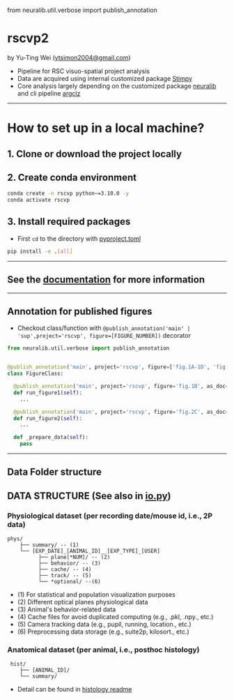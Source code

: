 from neuralib.util.verbose import publish_annotation

# rscvp2

by Yu-Ting Wei (ytsimon2004@gmail.com)

- Pipeline for RSC visuo-spatial project analysis
- Data are acquired using internal customized package [Stimpy](https://bitbucket.org/activision/stimpy/src/master)
- Core analysis largely depending on the customized
  package [neuralib](https://neuralib.readthedocs.io/en/latest/index.html) and cli
  pipeline [argclz](https://argp.readthedocs.io/en/latest/)

------------------------------

# How to set up in a local machine?

## 1. Clone or download the project locally

## 2. Create conda environment

```bash
conda create -n rscvp python~=3.10.0 -y
conda activate rscvp
```

## 3. Install required packages

- First `cd` to the directory with [pyproject.toml](pyproject.toml)

```bash
pip install -e .[all]
```

------------------------------

## See the [documentation](https://rscvp.readthedocs.io/en/latest/) for more information


------------------------------

## Annotation for published figures

- Checkout class/function with `@publish_annotation('main' | 'sup',project='rscvp', figure=[FIGURE_NUMBER])` decorator

```python
from neuralib.util.verbose import publish_annotation


@publish_annotation('main', project='rscvp', figure=['fig.1A-1D', 'fig.2A-2F'], as_doc=True)
class FigureClass:

  @publish_annotation('main', project='rscvp', figure='fig.1B', as_doc=True)
  def run_figure1(self):
    ...

  @publish_annotation('main', project='rscvp', figure='fig.2C', as_doc=True)
  def run_figure2(self):
    ...

  def _prepare_data(self):
    pass


```

-----------------------------

## Data Folder structure

## DATA STRUCTURE (See also in [io.py](./src/rscvp/util/io.py))

### Physiological dataset (per recording date/mouse id, i.e., 2P data)

    phys/
        ├── summary/ -- (1)
        └── [EXP_DATE]_[ANIMAL_ID]__[EXP_TYPE]_[USER]
              ├── plane[*NUM]/ -- (2)
              ├── behavior/ -- (3)
              ├── cache/ -- (4)
              ├── track/ -- (5)
              └── *optional/ --(6)

* (1) For statistical and population visualization purposes
* (2) Different optical planes physiological data
* (3) Animal's behavior-related data
* (4) Cache files for avoid duplicated computing (e.g., .pkl, .npy., etc.)
* (5) Camera tracking data (e.g., pupil, running, location., etc.)
* (6) Preprocessing data storage (e.g., suite2p, kilosort., etc.)

### Anatomical dataset (per animal, i.e., posthoc histology)

     hist/
        ├── [ANIMAL_ID]/
        └── summary/

- Detail can be found in [histology readme](src/rscvp/atlas/README.md)
